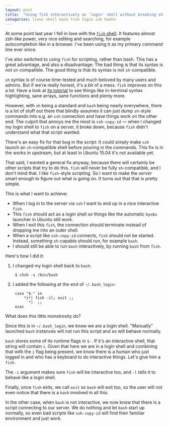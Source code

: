 ```yaml
---
layout: post
title:  "Using fish interactively as 'login' shell without breaking sh-assuming scripts"
categories: linux shell bash fish login ssh howto
---
```

At some point last year I fell in love with the [`fish` shell](http://fishshell.com/). It features almost zsh-like power, very nice editing and searching, for example autocompletion like in a browser. I've been using it as my primary command line ever since.

I've also switched to using `fish` for scripting, rather than bash. This has a great advantage, and also a disadvantage: The bad thing is that its syntax is not `sh`-compatible. The good thing is that its syntax is not `sh`-compatible.

`sh` syntax is of course time-tested and much beloved by many users and admins. But if we're really honest, it's a bit of a mess. `fish` improves on this a lot. Have a look at [its tutorial](http://fishshell.com/docs/current/tutorial.html) to see things like in-terminal syntax highlighting, sane arrays, sane functions and plenty more.

However, with `sh` being a standard and `bash` being nearly everywhere, there is a lot of stuff out there that blindly assumes it can just dump `sh`-style commands into e.g. an `ssh` connection and have things work on the other end. The culprit that annoys me the most is `ssh-copy-id` &mdash; when I changed my login shell to `fish` on a server, it broke down, because `fish` didn't understand what that script wanted.

There's an easy fix for that bug in the script: It could simply make `ssh` launch an `sh`-compatible shell before pouring in the commands. This fix is in the works in upstream, but at least in Ubuntu 15.04 it's not available yet.

That said, I wanted a general fix anyway, because there will certainly be other scripts that try to do this. `fish` will never be fully `sh`-compatible, and I don't mind that. I like `fish`-style scripting. So I want to make the _server_ smart enough to figure out what is going on. It turns out that that is pretty simple.

This is what I want to achieve:

* When I log in to the server via `ssh` I want to end up in a nice interactive `fish`.
* This `fish` should act as a login shell so things like the automatic `byobu` launcher in Ubuntu still 
  work.
* When I exit this `fish`, the connection should terminate instead of dropping me into an outer shell.
* When a script like `ssh-copy-id` connects, `fish` should not be started. Instead, something `sh`-capable should run, for example `bash`.
* I should still be able to run `bash` interactively, by running `bash` from `fish`.

Here's how I did it:

1. I changed my login shell back to `bash`:

        $ chsh -s /bin/bash

2. I added the following at the end of `~/.bash_login`:
        
        case "$-" in
            *i*) fish -il; exit ;;
              *)  ;;
        esac
        
What does this little monstrosity do? 

Since this is in `~/.bash_login`, we know we are a login shell. "Manually" launched `bash` instances will not run this script and so will behave normally. 

`bash` stores some of its runtime flags in `$-`. If it's an interactive shell, that string will contain `i`. Given that here we are in a login shell and combining that with the `i` flag 
being present, we know there is a human who just logged in and who has a keyboard to do interactive
things. Let's give him a `fish`.

The `-i` argument makes sure `fish` will be interactive too, and `-l` tells it to behave like a
login shell.

Finally, once `fish` exits, we call `exit` so `bash` will exit too, so the user will not even 
notice that there is a `bash` involved in all this.

In the other case, when `bash` is not interactive, we now know that there is a script connecting to
our server. We do nothing and let `bash` start up normally, so even bad scripts like `ssh-copy-id`
will find their familiar environment and just work.
